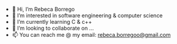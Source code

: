 - 👋 Hi, I’m Rebeca Borrego
- 👀 I’m interested in software engineering & computer science
- 🌱 I’m currently learning C & c++
- 💞️ I’m looking to collaborate on ...
- 📫 You can reach me @ my email: rebeca.borregoo@gmail.com

<!---
rebecab16/rebecab16 is a ✨ special ✨ repository because its `README.md` (this file) appears on your GitHub profile.
You can click the Preview link to take a look at your changes.
--->
